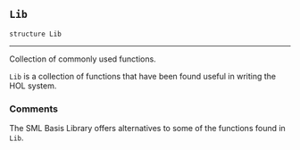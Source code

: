 ## `Lib`

``` hol4
structure Lib
```

------------------------------------------------------------------------

Collection of commonly used functions.

`Lib` is a collection of functions that have been found useful in
writing the HOL system.

### Comments

The SML Basis Library offers alternatives to some of the functions found
in `Lib`.
